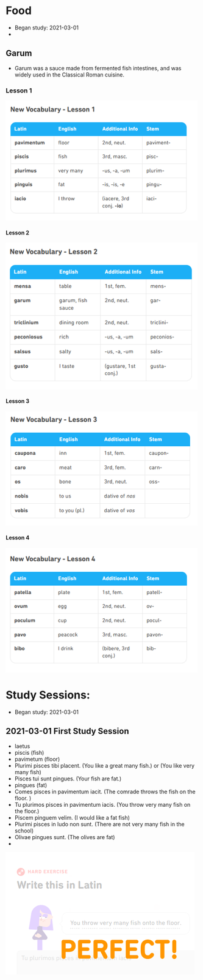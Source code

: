 # Food
* Began study: 2021-03-01
* 
## Garum
* Garum was a sauce made from fermented fish intestines, and was widely used in the Classical Roman cuisine. 


### Lesson 1 
![Lesson1](https://github.com/EO4wellness/T-I-L/blob/main/polyglot/latin/Castle-2/Images/flash-cards/Food-Vocab-1.png)

#### Lesson 2 
![Lesson2](https://github.com/EO4wellness/T-I-L/blob/main/polyglot/latin/Castle-2/Images/flash-cards/Food-Vocab-2.png)

#### Lesson 3 
![Lesson3](https://github.com/EO4wellness/T-I-L/blob/main/polyglot/latin/Castle-2/Images/flash-cards/Food-Vocab-3.png)

#### Lesson 4 
![Lesson4](https://github.com/EO4wellness/T-I-L/blob/main/polyglot/latin/Castle-2/Images/flash-cards/Food-Vocab-4.png)

# Study Sessions:
* Began study: 2021-03-01

## 2021-03-01 First Study Session 
* laetus
* piscis (fish) 
* pavimetum (floor) 
* Plurimi pisces tibi placent. (You like a great many fish.) or (You like very many fish)
* Pisces tui sunt pingues. (Your fish are fat.)
* pingues (fat)
* Comes pisces in pavimentum iacit. (The comrade throws the fish on the floor. )
* Tu plurimos pisces in pavimentum iacis. (You throw very many fish on the floor.)
* Piscem pinguem velim. (I would like a fat fish)
* Plurimi pisces in ludo non sunt. (There are not very many fish in the school)
* Olivae pingues sunt. (The olives are fat)
* 
![Complete lesson 1](https://github.com/EO4wellness/T-I-L/blob/main/polyglot/latin/Castle-2/Images/2021-03-01_Food-Lesson1.png)



